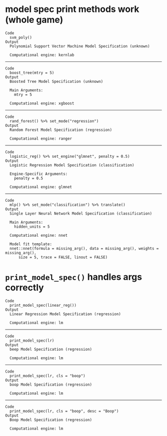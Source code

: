 # model spec print methods work (whole game)

    Code
      svm_poly()
    Output
      Polynomial Support Vector Machine Model Specification (unknown)
      
      Computational engine: kernlab 
      

---

    Code
      boost_tree(mtry = 5)
    Output
      Boosted Tree Model Specification (unknown)
      
      Main Arguments:
        mtry = 5
      
      Computational engine: xgboost 
      

---

    Code
      rand_forest() %>% set_mode("regression")
    Output
      Random Forest Model Specification (regression)
      
      Computational engine: ranger 
      

---

    Code
      logistic_reg() %>% set_engine("glmnet", penalty = 0.5)
    Output
      Logistic Regression Model Specification (classification)
      
      Engine-Specific Arguments:
        penalty = 0.5
      
      Computational engine: glmnet 
      

---

    Code
      mlp() %>% set_mode("classification") %>% translate()
    Output
      Single Layer Neural Network Model Specification (classification)
      
      Main Arguments:
        hidden_units = 5
      
      Computational engine: nnet 
      
      Model fit template:
      nnet::nnet(formula = missing_arg(), data = missing_arg(), weights = missing_arg(), 
          size = 5, trace = FALSE, linout = FALSE)

# `print_model_spec()` handles args correctly

    Code
      print_model_spec(linear_reg())
    Output
      Linear Regression Model Specification (regression)
      
      Computational engine: lm 
      

---

    Code
      print_model_spec(lr)
    Output
      beep Model Specification (regression)
      
      Computational engine: lm 
      

---

    Code
      print_model_spec(lr, cls = "boop")
    Output
      boop Model Specification (regression)
      
      Computational engine: lm 
      

---

    Code
      print_model_spec(lr, cls = "boop", desc = "Boop")
    Output
      Boop Model Specification (regression)
      
      Computational engine: lm 
      

